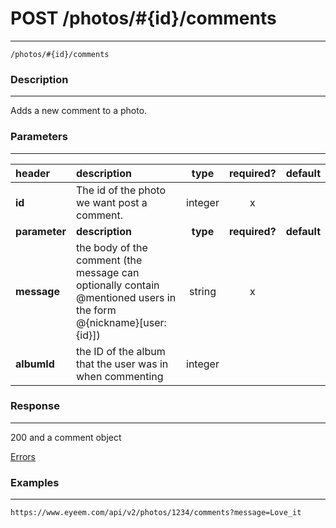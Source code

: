 # POST /photos/#{id}/comments   
***
`/photos/#{id}/comments`

### Description
***
Adds a new comment to a photo.

### Parameters
***

|header| description| type |required? |default|
|:---------|:--------------|:----------:|:------------:|:------------:|
|**id**|The id of the photo we want post a comment.|integer|x||
|**parameter**| **description**| **type** |**required?** |**default**|
|**message**| the body of the comment (the message can optionally contain @mentioned users in the form @{nickname}[user:{id}]) |string|x||
|**albumId**|the ID of the album that the user was in when commenting|integer|||

### Response
***


200 and a comment object

[Errors](../../resources/errors.md)

### Examples
***

`https://www.eyeem.com/api/v2/photos/1234/comments?message=Love_it`

